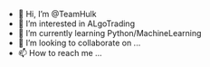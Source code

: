 - 👋 Hi, I’m @TeamHulk
- 👀 I’m interested in ALgoTrading
- 🌱 I’m currently learning Python/MachineLearning
- 💞️ I’m looking to collaborate on ...
- 📫 How to reach me ...

<!---
TeamHulk/TeamHulk is a ✨ special ✨ repository because its `README.md` (this file) appears on your GitHub profile.
You can click the Preview link to take a look at your changes.
--->
